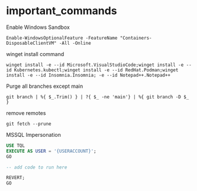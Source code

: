 # important_commands

Enable Windows Sandbox
```
Enable-WindowsOptionalFeature -FeatureName "Containers-DisposableClientVM" -All -Online
```

winget install command
```
winget install -e --id Microsoft.VisualStudioCode;winget install -e --id Kubernetes.kubectl;winget install -e --id RedHat.Podman;winget install -e --id Insomnia.Insomnia; -e --id Notepad++.Notepad++
```

Purge all branches except main
```
git branch | %{ $_.Trim() } | ?{ $_ -ne 'main'} | %{ git branch -D $_ }
```

remove remotes
```
git fetch --prune
```

MSSQL Impersonation
```sql
USE TQL
EXECUTE AS USER = '{USERACCOUNT}';
GO

-- add code to run here

REVERT;
GO
```
